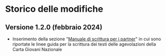 # Storico delle modifiche

## Versione 1.2.0 (febbraio 2024)

* Inserimento della sezione "[Manuale di scrittura per i partner](https://app.gitbook.com/o/KXYtsf32WSKm6ga638R3/s/Vgh5yq561A3SOPVQrWes/\~/changes/38/manuale-di-scrittura-per-i-partner/guida-alla-scrittura)" in cui sono riportate le linee guida per la scrittura dei testi delle agevolazioni della Carta Giovani Nazionale
